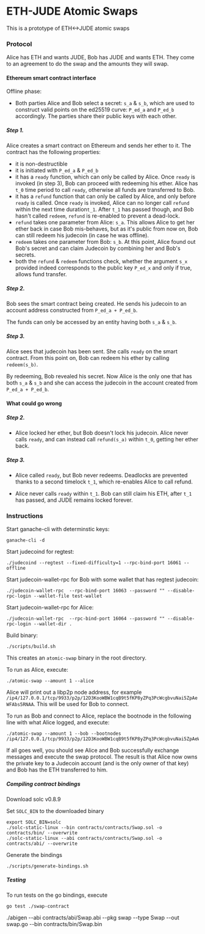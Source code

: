 # ETH-JUDE Atomic Swaps

This is a prototype of ETH<->JUDE atomic swaps

### Protocol

Alice has ETH and wants JUDE, Bob has JUDE and wants ETH. They come to an agreement to do the swap and the amounts they will swap.

#### Ethereum smart contract interface

Offline phase:
- Both parties Alice and Bob select a secret: `s_a` & `s_b`, which are used to construct valid points on the ed25519 curve: `P_ed_a` and `P_ed_b` accordingly. The parties share their public keys with each other.

##### Step 1.
Alice creates a smart contract on Ethereum and sends her ether to it. The contract has the following properties:
- it is non-destructible
- it is initiated with `P_ed_a` & `P_ed_b`
- it has a `ready` function, which can only be called by Alice. Once `ready` is invoked (in step 3), Bob can proceed with redeeming his ether. Alice has `t_0` time period to call `ready`, otherwise all funds are transferred to Bob.
- it has a `refund` function that can only be called by Alice, and only before `ready` is called. Once `ready` is invoked, Alice can no longer call `refund` within the next time duration`t_1`. After `t_1` has passed though, and Bob hasn't called `redeem`, `refund` is re-enabled to prevent a dead-lock.
- `refund` takes one parameter from Alice: `s_a`. This allows Alice to get her ether back in case Bob mis-behaves, but as it's public from now on, Bob can still redeem his judecoin (in case he was offline). 
- `redeem` takes one parameter from Bob: `s_b`. At this point, Alice found out Bob's secret and can claim Judecoin by combining her and Bob's secrets.
- both the `refund` & `redeem` functions check, whether the argument `s_x` provided indeed corresponds to the public key `P_ed_x` and only if true, allows fund transfer.

##### Step 2. 
Bob sees the smart contract being created. He sends his judecoin to an account address constructed from `P_ed_a + P_ed_b`.

The funds can only be accessed by an entity having both `s_a` & `s_b`.

##### Step 3.
Alice sees that judecoin has been sent. She calls `ready` on the smart contract.
From this point on, Bob can redeem his ether by calling `redeem(s_b)`.

By redeeming, Bob revealed his secret. Now Alice is the only one that has both `s_a` & `s_b` and she can access the judecoin in the account created from `P_ed_a + P_ed_b`.

#### What could go wrong

##### Step 2.

- Alice locked her ether, but Bob doesn't lock his judecoin.
Alice never calls `ready`, and can instead call `refund(s_a)` within `t_0`, getting her ether back.


##### Step 3.

- Alice called `ready`, but Bob never redeems. Deadlocks are prevented thanks to a second timelock `t_1`, which re-enables Alice to call refund.

- Alice never calls `ready` within `t_1`. Bob can still claim his ETH, after `t_1` has passed, and JUDE remains locked forever.


### Instructions

Start ganache-cli with determinstic keys:
```
ganache-cli -d
```

Start judecoind for regtest:
```
./judecoind --regtest --fixed-difficulty=1 --rpc-bind-port 16061 --offline
```

Start judecoin-wallet-rpc for Bob with some wallet that has regtest judecoin:
```
./judecoin-wallet-rpc  --rpc-bind-port 16063 --password "" --disable-rpc-login --wallet-file test-wallet
```

Start judecoin-wallet-rpc for Alice:
```
./judecoin-wallet-rpc  --rpc-bind-port 16064 --password "" --disable-rpc-login --wallet-dir .
```

Build binary:
```
./scripts/build.sh
```

This creates an `atomic-swap` binary in the root directory.

To run as Alice, execute:
```
./atomic-swap --amount 1 --alice
```

Alice will print out a libp2p node address, for example `/ip4/127.0.0.1/tcp/9933/p2p/12D3KooWBW1cqB9t5fKP8yZPq3PcWcgbvuNai5ZpAeWFAbs5RNAA`. This will be used for Bob to connect.

To run as Bob and connect to Alice, replace the bootnode in the following line with what Alice logged, and execute:

```
./atomic-swap --amount 1 --bob --bootnodes /ip4/127.0.0.1/tcp/9933/p2p/12D3KooWBW1cqB9t5fKP8yZPq3PcWcgbvuNai5ZpAeWFAbs5RNAA
```

If all goes well, you should see Alice and Bob successfully exchange messages and execute the swap protocol. The result is that Alice now owns the private key to a Judecoin account (and is the only owner of that key) and Bob has the ETH transferred to him.


##### Compiling contract bindings

Download solc v0.8.9

Set `SOLC_BIN` to the downloaded binary
```
export SOLC_BIN=solc
./solc-static-linux --bin contracts/contracts/Swap.sol -o contracts/bin/ --overwrite
./solc-static-linux --abi contracts/contracts/Swap.sol -o contracts/abi/ --overwrite
```

Generate the bindings
```
./scripts/generate-bindings.sh
```

##### Testing
To run tests on the go bindings, execute
```
go test ./swap-contract
```
./abigen --abi contracts/abi/Swap.abi --pkg swap --type Swap --out swap.go --bin contracts/bin/Swap.bin 
```